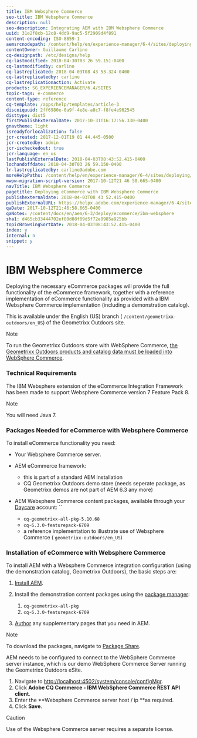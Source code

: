 ```yaml
---
title: IBM Websphere Commerce
seo-title: IBM Websphere Commerce
description: null
seo-description: Integrating AEM with IBM Websphere Commerce
uuid: 31e2f8cb-12c8-4dd9-9ac5-5f2909d4f891
content-encoding: ISO-8859-1
aemsrcnodepath: /content/help/en/experience-manager/6-4/sites/deploying/using/ibm-websphere
contentOwner: Guillaume Carlino
cq-designpath: /etc/designs/help
cq-lastmodified: 2018-04-30T03 26 59.151-0400
cq-lastmodifiedby: carlino
cq-lastreplicated: 2018-04-03T08 43 53.324-0400
cq-lastreplicatedby: carlino
cq-lastreplicationaction: Activate
products: SG_EXPERIENCEMANAGER/6.4/SITES
topic-tags: e-commerce
content-type: reference
cq-template: /apps/help/templates/article-3
discoiquuid: 2ff6980e-0a9f-4e8e-a8c7-f8fe4e962545
disttype: dist5
firstPublishExternalDate: 2017-10-31T16:17:56.330-0400
gnavtheme: light
isreadyforlocalization: false
jcr-created: 2017-12-01T19 01 44.445-0500
jcr-createdby: admin
jcr-ischeckedout: true
jcr-language: en_us
lastPublishExternalDate: 2018-04-03T08:43:52.415-0400
lochandoffdate: 2018-04-30T03 26 59.150-0400
lr-lastreplicatedby: carlino@adobe.com
moreHelpPaths: /content/help/en/experience-manager/6-4/sites/deploying/morehelp/e-commerce;/content/help/en/experience-manager/6-4/sites/deploying/morehelp/e-commerce
mwpw-migration-script-version: 2017-10-12T21 46 58.665-0400
navTitle: IBM Websphere Commerce
pagetitle: Deploying eCommerce with IBM Websphere Commerce
publishexternaldate: 2018-04-03T08 43 52.415-0400
publishExternalURL: https://helpx.adobe.com/experience-manager/6-4/sites/deploying/using/ibm-websphere.html
qaDate: 2017-10-12T21:46:58.665-0400
qaNotes: /content/docs/en/aem/6-3/deploy/ecommerce/ibm-websphere
sha1: d465cb33444702ef80d88f09d5f72e8985a925bb
topicBrowsingSortDate: 2018-04-03T08:43:52.415-0400
index: y
internal: n
snippet: y
---
```


# IBM Websphere Commerce

Deploying the necessary eCommerce packages will provide the full functionality of the eCommerce framework, together with a reference implementation of eCommerce functionality as provided with a IBM Websphere Commerce implementation (including a demonstration catalog).

This is available under the English (US) branch ( `/content/geometrixx-outdoors/en_US`) of the Geometrixx Outdoors site.

>[!NOTE]
>
>To run the Geometrixx Outdoors store with WebSphere Commerce, [the Geometrixx Outdoors products and catalog data must be loaded into WebSphere Commerce](setup.md).

### Technical Requirements
The IBM Websphere extension of the eCommerce Integration Framework has been made to support Websphere Commerce version 7 Feature Pack 8.

>[!NOTE]
>
>You will need Java 7.

### Packages Needed for eCommerce with Websphere Commerce
To install eCommerce functionality you need:

* Your Websphere Commerce server.
* AEM eCommerce framework:

    * this is part of a standard AEM installation  
    * CQ Geometrixx Outdoors demo store (needs seperate package, as Geometrixx demos are not part of AEM 6.3 any more)

* AEM Websphere Commerce content packages, available through your [Daycare](http://daycare.day.com/home.html) account: ``

    * `cq-geometrixx-all-pkg-5.10.68  
      `
    * `cq-6.3.0-featurepack-6709`
    * a reference implementation to illustrate use of Websphere Commerce ( `geometrixx-outdoors/en_US`)

### Installation of eCommerce with Websphere Commerce
To install AEM with a Websphere Commerce integration configuration (using the demonstration catalog, Geometrixx Outdoors), the basic steps are:

1. [Install AEM](deploy.md).
1. Install the demonstration content packages using the [package manager](/content/help/en/experience-manager/6-4/sites/administering/using/package-manager):

    1. `cq-geometrixx-all-pkg  
       `
    1. `cq-6.3.0-featurepack-6709`

1. [Author](/content/help/en/experience-manager/6-4/sites/authoring/using/page-authoring) any supplementary pages that you need in AEM.

>[!NOTE]
>
>To download the packages, navigate to [Package Share](/content/help/en/experience-manager/6-4/sites/administering/using/package-manager#main-pars_title_3).

AEM needs to be configured to connect to the WebSphere Commerce server instance, which is our demo WebSphere Commerce Server running the Geometrixx Outdoors eSite.

1. Navigate to [http://localhost:4502/system/console/configMgr](http://localhost:4502/system/console/configMgr).
1. Click **Adobe CQ Commerce - IBM WebSphere Commerce REST API client**.
1. Enter the **Websphere Commerce server host / ip **as required.
1. Click **Save**.

>[!CAUTION]
>
>Use of the Websphere Commerce server requires a separate license.

